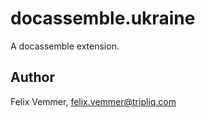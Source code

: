 # docassemble.ukraine

A docassemble extension.

## Author

Felix Vemmer, felix.vemmer@tripliq.com

